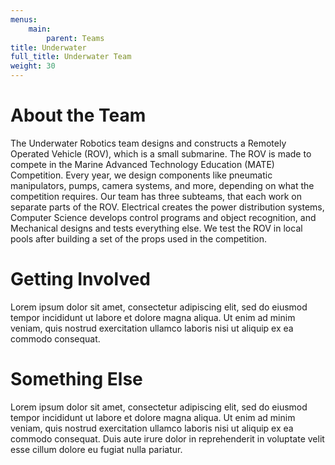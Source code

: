 ```yaml
---
menus: 
    main:
        parent: Teams
title: Underwater
full_title: Underwater Team
weight: 30
---
```


# About the Team

The Underwater Robotics team designs and constructs a Remotely Operated Vehicle (ROV), which is a small submarine. The ROV is made to compete in the Marine Advanced Technology Education (MATE) Competition. Every year, we design components like pneumatic manipulators, pumps, camera systems, and more, depending on what the competition requires. Our team has three subteams, that each work on separate parts of the ROV. Electrical creates the power distribution systems, Computer Science develops control programs and object recognition, and Mechanical designs and tests everything else. We test the ROV in local pools after building a set of the props used in the competition.

# Getting Involved

Lorem ipsum dolor sit amet, consectetur adipiscing elit, sed do eiusmod tempor incididunt ut labore et dolore magna aliqua. Ut enim ad minim veniam, quis nostrud exercitation ullamco laboris nisi ut aliquip ex ea commodo consequat. 

# Something Else

Lorem ipsum dolor sit amet, consectetur adipiscing elit, sed do eiusmod tempor incididunt ut labore et dolore magna aliqua. Ut enim ad minim veniam, quis nostrud exercitation ullamco laboris nisi ut aliquip ex ea commodo consequat. Duis aute irure dolor in reprehenderit in voluptate velit esse cillum dolore eu fugiat nulla pariatur. 